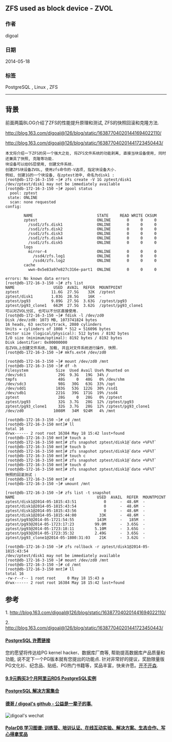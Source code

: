 ## ZFS used as block device - ZVOL  
                                                                                                                                                   
### 作者                                                                                                                                               
digoal                                                                                                                                                 
                                                                                                                                             
### 日期                                                                                                                                                                
2014-05-18                                                                                                                                       
                                                                                                                                              
### 标签                                                                                                                                             
PostgreSQL , Linux , ZFS                                                                                                                                           
                                                                                                                                                                               
----                                                                                                                                                       
                                                                                                                                                                                           
## 背景            
前面两篇BLOG介绍了ZFS的性能提升原理和测试, ZFS的快照回滚和克隆方法.  
  
http://blog.163.com/digoal@126/blog/static/163877040201441694022110/  
  
http://blog.163.com/digoal@126/blog/static/163877040201441723450443/  
  
```  
本文将介绍一下ZFS的另一个强大之处, 将ZFS文件系统的功能剥离, 直接当块设备使用, 同时还兼具了快照, 克隆等功能.  
块设备可以给OS层使用, 创建文件系统.  
创建ZFS块设备ZVOL, 使用zfs命令的-V选项, 指定块设备大小.  
例如, 创建1G的一个块设备, 在zptest池中, 命名为disk1 :   
[root@db-172-16-3-150 ~]# zfs create -V 1G zptest/disk1  
/dev/zptest/disk1 may not be immediately available  
[root@db-172-16-3-150 ~]# zpool status  
  pool: zptest  
 state: ONLINE  
  scan: none requested  
config:  
  
        NAME                            STATE     READ WRITE CKSUM  
        zptest                          ONLINE       0     0     0  
          /ssd1/zfs.disk1               ONLINE       0     0     0  
          /ssd1/zfs.disk2               ONLINE       0     0     0  
          /ssd1/zfs.disk3               ONLINE       0     0     0  
          /ssd1/zfs.disk4               ONLINE       0     0     0  
          /ssd1/zfs.disk5               ONLINE       0     0     0  
        logs  
          mirror-4                      ONLINE       0     0     0  
            /ssd4/zfs.log1              ONLINE       0     0     0  
            /ssd4/zfs.log2              ONLINE       0     0     0  
        cache  
          wwn-0x5e83a97e827c316e-part1  ONLINE       0     0     0  
  
errors: No known data errors  
[root@db-172-16-3-150 ~]# zfs list   
NAME                 USED  AVAIL  REFER  MOUNTPOINT  
zptest              11.6G  27.5G    32K  /zptest  
zptest/disk1        1.03G  28.5G    16K  -  
zptest/pg93         9.89G  27.5G  3.63G  /zptest/pg93  
zptest/pg93_clone1   662M  27.5G  3.62G  /zptest/pg93_clone1  
可以对ZVOL分区, 也可以不分区直接使用.  
[root@db-172-16-3-150 ~]# fdisk -l /dev/zd0  
Disk /dev/zd0: 1073 MB, 1073741824 bytes  
16 heads, 63 sectors/track, 2080 cylinders  
Units = cylinders of 1008 * 512 = 516096 bytes  
Sector size (logical/physical): 512 bytes / 8192 bytes  
I/O size (minimum/optimal): 8192 bytes / 8192 bytes  
Disk identifier: 0x00000000  
在ZVOL上创建文件系统, 加载, 并且对文件系统进行操作, 快照.  
[root@db-172-16-3-150 ~]# mkfs.ext4 /dev/zd0  
  
[root@db-172-16-3-150 ~]# mount /dev/zd0 /mnt  
[root@db-172-16-3-150 ~]# df -h  
Filesystem            Size  Used Avail Use% Mounted on  
/dev/sdc1              29G  9.3G   19G  34% /  
tmpfs                  48G     0   48G   0% /dev/shm  
/dev/sdc3              98G   30G   63G  33% /opt  
/dev/sdd1             183G   53G  122G  30% /ssd1  
/dev/sdb1             221G   39G  171G  19% /ssd4  
zptest                 28G     0   28G   0% /zptest  
zptest/pg93            32G  3.7G   28G  12% /zptest/pg93  
zptest/pg93_clone1     32G  3.7G   28G  12% /zptest/pg93_clone1  
/dev/zd0             1008M   34M  924M   4% /mnt  
  
[root@db-172-16-3-150 ~]# cd /mnt  
[root@db-172-16-3-150 mnt]# ll  
total 16  
drwx------ 2 root root 16384 May 18 15:42 lost+found  
[root@db-172-16-3-150 mnt]# touch a  
[root@db-172-16-3-150 mnt]# zfs snapshot zptest/disk1@`date +%F%T`  
[root@db-172-16-3-150 mnt]# touch b  
[root@db-172-16-3-150 mnt]# zfs snapshot zptest/disk1@`date +%F%T`  
[root@db-172-16-3-150 mnt]# touch c  
[root@db-172-16-3-150 mnt]# zfs snapshot zptest/disk1@`date +%F%T`  
[root@db-172-16-3-150 mnt]# touch d  
[root@db-172-16-3-150 mnt]# zfs snapshot zptest/disk1@`date +%F%T`  
快照的回滚测试 :   
[root@db-172-16-3-150 mnt]# cd  
[root@db-172-16-3-150 ~]# umount /mnt  
  
[root@db-172-16-3-150 ~]# zfs list -t snapshot  
NAME                                    USED  AVAIL  REFER  MOUNTPOINT  
zptest/disk1@2014-05-1815:43:51            0      -  48.6M  -  
zptest/disk1@2014-05-1815:43:54            0      -  48.6M  -  
zptest/disk1@2014-05-1815:43:56            0      -  48.6M  -  
zptest/disk1@2014-05-1815:44:00          33K      -  48.6M  -  
zptest/pg93@2014-05-1721:54:55          143M      -   185M  -  
zptest/pg93@2014-05-1723:17:23         99.0M      -  3.65G  -  
zptest/pg93@2014-05-1723:18:11         5.10M      -  3.65G  -  
zptest/pg93@2014-05-1723:35:32         2.49G      -  3.65G  -  
zptest/pg93_clone1@2014-05-1800:31:03    21K      -  3.62G  -  
  
[root@db-172-16-3-150 ~]# zfs rollback -r zptest/disk1@2014-05-1815:43:54  
/dev/zptest/disk1 may not be immediately available  
[root@db-172-16-3-150 ~]# mount /dev/zd0 /mnt  
[root@db-172-16-3-150 ~]# cd /mnt  
[root@db-172-16-3-150 mnt]# ll  
total 16  
-rw-r--r-- 1 root root     0 May 18 15:43 a  
drwx------ 2 root root 16384 May 18 15:42 lost+found  
```  
  
## 参考  
1\. http://blog.163.com/digoal@126/blog/static/163877040201441694022110/  
  
2\. http://blog.163.com/digoal@126/blog/static/163877040201441723450443/  
    
  
  
  
  
  
  
  
  
  
  
  
  
  
  
  
  
  
  
  
  
  
  
  
  
  
  
  
  
  
  
  
  
  
  
  
  
  
  
  
  
  
  
  
  
  
  
  
  
  
  
  
  
  
  
  
  
  
  
  
  
  
  
  
  
  
  
  
  
  
  
  
  
  
#### [PostgreSQL 许愿链接](https://github.com/digoal/blog/issues/76 "269ac3d1c492e938c0191101c7238216")
您的愿望将传达给PG kernel hacker、数据库厂商等, 帮助提高数据库产品质量和功能, 说不定下一个PG版本就有您提出的功能点. 针对非常好的提议，奖励限量版PG文化衫、纪念品、贴纸、PG热门书籍等，奖品丰富，快来许愿。[开不开森](https://github.com/digoal/blog/issues/76 "269ac3d1c492e938c0191101c7238216").  
  
  
#### [9.9元购买3个月阿里云RDS PostgreSQL实例](https://www.aliyun.com/database/postgresqlactivity "57258f76c37864c6e6d23383d05714ea")
  
  
#### [PostgreSQL 解决方案集合](https://yq.aliyun.com/topic/118 "40cff096e9ed7122c512b35d8561d9c8")
  
  
#### [德哥 / digoal's github - 公益是一辈子的事.](https://github.com/digoal/blog/blob/master/README.md "22709685feb7cab07d30f30387f0a9ae")
  
  
![digoal's wechat](../pic/digoal_weixin.jpg "f7ad92eeba24523fd47a6e1a0e691b59")
  
  
#### [PolarDB 学习图谱: 训练营、培训认证、在线互动实验、解决方案、生态合作、写心得拿奖品](https://www.aliyun.com/database/openpolardb/activity "8642f60e04ed0c814bf9cb9677976bd4")
  
